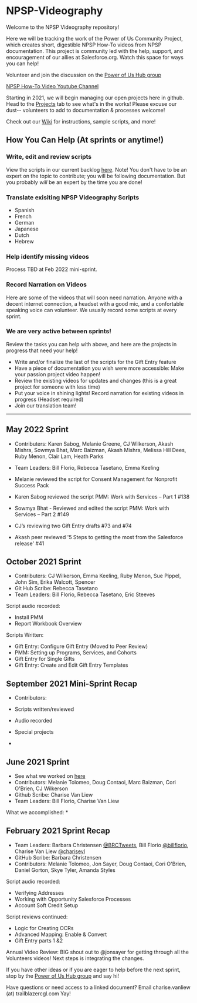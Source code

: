 # NPSP-Videography

Welcome to the NPSP Videography repository! 

Here we will be tracking the work of the Power of Us Community Project, which creates short, digestible NPSP How-To videos from NPSP documentation. This project is community led with the help, support, and encouragement of our allies at Salesforce.org. Watch this space for ways you can help!

Volunteer and join the discussion on the [Power of Us Hub group](https://powerofus.force.com/s/feed/0D51E00005GfhR2SAJ)

[NPSP How-To Video Youtube Channel](https://www.youtube.com/channel/UC8kDDLRZzDdOBS24al99Kag)

Starting in 2021, we will begin managing our open projects here in github. Head to the [Projects](https://github.com/SFDO-Community-Sprints/NPSP-Videography/projects) tab to see what's in the works! Please excuse our dust-- volunteers to add to documentation & processes welcome!

Check out our [Wiki](https://github.com/SFDO-Community-Sprints/NPSP-Videography/wiki) for instructions, sample scripts, and more!

## How You Can Help (At sprints or anytime!)

### Write, edit and review scripts
View the scripts in our current backlog [here](https://github.com/SFDO-Community-Sprints/NPSP-Videography/projects/4). Note! You don't have to be an expert on the topic to contribute; you will be following documentation. But you probably *will* be an expert by the time you are done! 


### Translate exisiting NPSP Videography Scripts
* Spanish
* French
* German
* Japanese
* Dutch
* Hebrew

### Help identify missing videos
Process TBD at Feb 2022 mini-sprint.

### Record Narration on Videos
Here are some of the videos that will soon need narration. Anyone with a decent internet connection, a headset with a good mic, and a confortable speaking voice can volunteer. We usually record some scripts at every sprint.

### We are very active between sprints! 
Review the tasks you can help with above, and here are the projects in progress that need your help!
* Write and/or finalize the last of the scripts for the Gift Entry feature
* Have a piece of documentation you wish were more accessible: Make your passion project video happen!
* Review the existing videos for updates and changes (this is a great project for someone with less time)
* Put your voice in shining lights! Record narration for existing videos in progress (Headset required)
* Join our translation team! 
-------------------------------------------------
## May 2022 Sprint
* Contributers: Karen Sabog, Melanie Greene, CJ Wilkerson, Akash Mishra, Sowmya Bhat, Marc Baizman, Akash Mishra, Melissa Hill Dees, Ruby Menon, Clair Lam, Heath Parks
* Team Leaders: Bill Florio, Rebecca Tasetano, Emma Keeling

* Melanie reviewed the script for Consent Management for Nonprofit Success Pack
* Karen Sabog reviewed the script PMM: Work with Services – Part 1 #138
* Sowmya Bhat - Reviewed and edited the script PMM: Work with Services – Part 2 #149
* CJ’s reviewing two Gift Entry drafts #73 and #74
* Akash peer reviewed '5 Steps to getting the most from the Salesforce release' #41


## October 2021 Sprint
* Contributers: CJ Wilkerson, Emma Keeling, Ruby Menon, Sue Pippel, John Sim, Erika Walcott, Spencer
* Git Hub Scribe: Rebecca Tasetano
* Team Leaders: Bill Florio, Rebecca Tasetano, Eric Steeves

Script audio recorded:
* Install PMM
* Report Workbook Overview

Scripts Written:
* Gift Entry: Configure Gift Entry (Moved to Peer Review)
* PMM: Setting up Programs, Services, and Cohorts
* Gift Entry for Single Gifts
* Gift Entry: Create and Edit Gift Entry Templates

## September 2021 Mini-Sprint Recap
* Contributors: 
* Scripts written/reviewed

* Audio recorded

* Special projects
*

## June 2021 Sprint
* See what we worked on [here](https://github.com/SFDO-Community-Sprints/NPSP-Videography/milestone/2)
* Contributors: Melanie Tolomeo, Doug Contaoi, Marc Baizman, Cori O'Brien, CJ Wilkerson
* Github Scribe: Charise Van Liew
* Team Leaders: Bill Florio, Charise Van Liew

What we accomplished:
*

## February 2021 Sprint Recap
* Team Leaders: Barbara Christensen [@BRCTweets](https://twitter.com/BRCTweets), Bill Florio [@billflorio](https://twitter.com/billflorio), Charise Van Liew [@charisevl](https://twitter.com/charisevl)
* GitHub Scribe: Barbara Christensen
* Contributors: Melanie Tolomeo, Jon Sayer, Doug Contaoi, Cori O'Brien, Daniel Gorton, Skye Tyler, Amanda Styles

Script audio recorded: 
* Verifying Addresses
* Working with Opportunity Salesforce Processes
* Account Soft Credit Setup

Script reviews continued:
* Logic for Creating OCRs
* Advanced Mapping: Enable & Convert
* Gift Entry parts 1 &2 

Annual Video Review: BIG shout out to @jonsayer for getting through all the Volunteers videos! Next steps is integrating the changes.


If you have other ideas or if you are eager to help before the next sprint, stop by the [Power of Us Hub group](https://powerofus.force.com/s/feed/0D51E00005GfhR2SAJ) and say hi!

Have questions or need access to a linked document? Email charise.vanliew (at) trailblazercgl.com
Yay!
